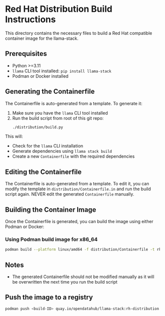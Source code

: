 # Red Hat Distribution Build Instructions

This directory contains the necessary files to build a Red Hat compatible container image for the llama-stack.

## Prerequisites

- Python >=3.11
- `llama` CLI tool installed: `pip install llama-stack`
- Podman or Docker installed

## Generating the Containerfile

The Containerfile is auto-generated from a template. To generate it:

1. Make sure you have the `llama` CLI tool installed
2. Run the build script from root of this git repo:
   ```bash
   ./distribution/build.py
   ```

This will:
- Check for the `llama` CLI installation
- Generate dependencies using `llama stack build`
- Create a new `Containerfile` with the required dependencies

## Editing the Containerfile

The Containerfile is auto-generated from a template. To edit it, you can modify the template in `distribution/Containerfile.in` and run the build script again.
NEVER edit the generated `Containerfile` manually.

## Building the Container Image

Once the Containerfile is generated, you can build the image using either Podman or Docker:

### Using Podman build image for x86_64

```bash
podman build --platform linux/amd64 -f distribution/Containerfile -t rh .
```

## Notes

- The generated Containerfile should not be modified manually as it will be overwritten the next time you run the build script

## Push the image to a registry

```bash
podman push <build-ID> quay.io/opendatahub/llama-stack:rh-distribution
```
